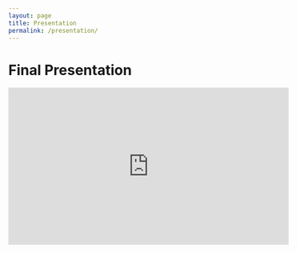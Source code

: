 ```yaml
---
layout: page
title: Presentation
permalink: /presentation/
---
```

<h1>Final Presentation</h1>
<iframe width="560" height="315" src="https://www.youtube.com/embed/YsHGj0fKqW0?si=tsi4S6_DOZfE8zqZ" title="YouTube video player" frameborder="0" allow="accelerometer; autoplay; clipboard-write; encrypted-media; gyroscope; picture-in-picture; web-share" referrerpolicy="strict-origin-when-cross-origin" allowfullscreen></iframe>
